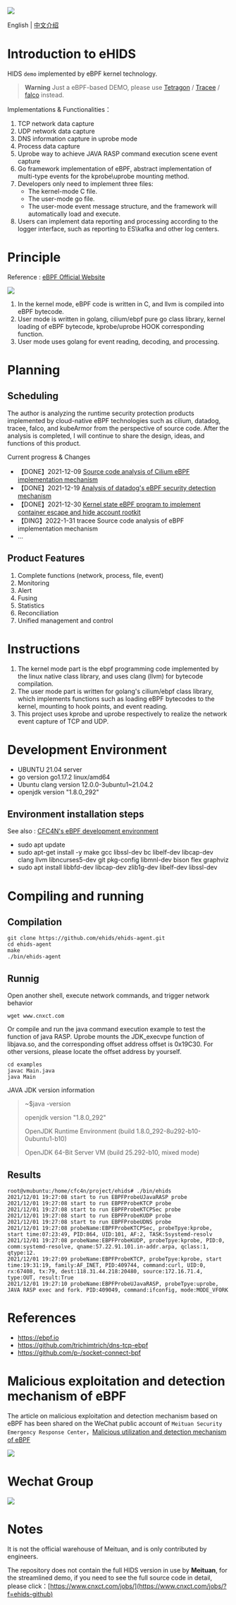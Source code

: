 ![](./images/ehids-logo-1.png)

English | [中文介绍](./README_CN.md)

# Introduction to eHIDS

HIDS `demo` implemented by eBPF kernel technology.

> **Warning**
> Just a eBPF-based DEMO, please use [Tetragon](https://github.com/cilium/tetragon)
> /  [Tracee](https://github.com/aquasecurity/tracee) / [falco](https://github.com/falcosecurity/falco) instead.

Implementations & Functionalities：

1. TCP network data capture
2. UDP network data capture
3. DNS information capture in uprobe mode
4. Process data capture
5. Uprobe way to achieve JAVA RASP command execution scene event capture
6. Go framework implementation of eBPF, abstract implementation of multi-type events for the kprobe\uprobe mounting
   method.
7. Developers only need to implement three files:
    * The kernel-mode C file.
    * The user-mode go file.
    * The user-mode event message structure, and the framework will automatically load and execute.
8. Users can implement data reporting and processing according to the logger interface, such as reporting to ES\kafka and other log centers.


# Principle

Reference : [eBPF Official Website](https://ebpf.io)

![](https://ebpf.io/static/overview-bf463455a5666fc3fb841b9240d588ff.png)

1. In the kernel mode, eBPF code is written in C, and llvm is compiled into eBPF bytecode.
2. User mode is written in golang, cilium/ebpf pure go class library, kernel loading of eBPF bytecode, kprobe/uprobe HOOK corresponding function.
3. User mode uses golang for event reading, decoding, and processing.

# Planning
## Scheduling
The author is analyzing the runtime security protection products implemented by cloud-native eBPF technologies such as cilium, datadog, tracee, falco, and kubeArmor from the perspective of source code. 
After the analysis is completed, I will continue to share the design, ideas, and functions of this product.

Current progress & Changes

* 【DONE】2021-12-09 [Source code analysis of Cilium eBPF implementation mechanism](https://www.cnxct.com/how-does-cilium-use-ebpf-with-go-and-c/?f=g_ehids)
* 【DONE】2021-12-19 [Analysis of datadog's eBPF security detection mechanism](https://www.cnxct.com/how-does-datadog-use-ebpf-in-runtime-security/?f=g_ehids)
* 【DONE】2021-12-30 [Kernel state eBPF program to implement container escape and hide account rootkit](https://mp.weixin.qq.com/s?__biz=MzUyMDM0OTY5NA==&mid=2247483773&idx=1&sn=d9a6233f2ec94b63304209246b1b6a3b&chksm=f9eaf3ecce9d7afa8c539e47ddd0250874859bc4e81e6206a0d1b3fdaffd712bf81389ced579&token=1909106120&lang=zh_CN#rd)
* 【DING】2022-1-31 tracee Source code analysis of eBPF implementation mechanism
* ...

## Product Features
1. Complete functions (network, process, file, event)
2. Monitoring
3. Alert
4. Fusing
5. Statistics
6. Reconciliation
7. Unified management and control

# Instructions

1. The kernel mode part is the ebpf programming code implemented by the linux native class library, and uses clang (llvm) for bytecode compilation.
2. The user mode part is written for golang's cilium/ebpf class library, which implements functions such as loading eBPF bytecodes to the kernel, mounting to hook points, and event reading.
3. This project uses kprobe and uprobe respectively to realize the network event capture of TCP and UDP.
  

# Development Environment

* UBUNTU 21.04 server
* go version go1.17.2 linux/amd64
* Ubuntu clang version 12.0.0-3ubuntu1~21.04.2
* openjdk version "1.8.0_292"

## Environment installation steps

See also : [CFC4N's eBPF development environment](https://www.cnxct.com/lessons-using-ebpf-accelerating-cloud-native-zh/?f=github#i-3)

* sudo apt update
* sudo apt-get install -y make gcc libssl-dev bc libelf-dev libcap-dev clang llvm libncurses5-dev git
  pkg-config libmnl-dev bison flex graphviz
* sudo apt install libbfd-dev libcap-dev zlib1g-dev libelf-dev libssl-dev

# Compiling and running

## Compilation

```shell
git clone https://github.com/ehids/ehids-agent.git
cd ehids-agent
make
./bin/ehids-agent
```

## Runnig

Open another shell, execute network commands, and trigger network behavior
```shell
wget www.cnxct.com
```

Or compile and run the java command execution example to test the function of java RASP.
Uprobe mounts the JDK_execvpe function of libjava.so, and the corresponding offset address offset is 0x19C30. 
For other versions, please locate the offset address by yourself.
```shell
cd examples
javac Main.java
java Main
```
JAVA JDK version information
> ~$java -version
> 
> openjdk version "1.8.0_292" 
>
> OpenJDK Runtime Environment (build 1.8.0_292-8u292-b10-0ubuntu1-b10)
> 
> OpenJDK 64-Bit Server VM (build 25.292-b10, mixed mode)
## Results

```shell
root@vmubuntu:/home/cfc4n/project/ehids# ./bin/ehids
2021/12/01 19:27:08 start to run EBPFProbeUJavaRASP probe
2021/12/01 19:27:08 start to run EBPFProbeKTCP probe
2021/12/01 19:27:08 start to run EBPFProbeKTCPSec probe
2021/12/01 19:27:08 start to run EBPFProbeKUDP probe
2021/12/01 19:27:08 start to run EBPFProbeUDNS probe
2021/12/01 19:27:08 probeName:EBPFProbeKTCPSec, probeTpye:kprobe, start time:07:23:49, PID:864, UID:101, AF:2, TASK:5systemd-resolv
2021/12/01 19:27:08 probeName:EBPFProbeKUDP, probeTpye:kprobe, PID:0, comm:systemd-resolve, qname:57.22.91.101.in-addr.arpa, qclass:1, qtype:12.
2021/12/01 19:27:09 probeName:EBPFProbeKTCP, probeTpye:kprobe, start time:19:31:19, family:AF_INET, PID:409744, command:curl, UID:0, rx:67408, tx:79, dest:118.31.44.218:20480, source:172.16.71.4, type:OUT, result:True
2021/12/01 19:27:10 probeName:EBPFProbeUJavaRASP, probeTpye:uprobe, JAVA RASP exec and fork. PID:409049, command:ifconfig, mode:MODE_VFORK
```

# References

* https://ebpf.io
* https://github.com/trichimtrich/dns-tcp-ebpf
* https://github.com/p-/socket-connect-bpf

# Malicious exploitation and detection mechanism of eBPF

The article on malicious exploitation and detection mechanism based on eBPF has been shared on the WeChat public account of `Meituan Security Emergency Response Center`，[Malicious utilization and detection mechanism of eBPF](https://mp.weixin.qq.com/s/-1GiCncNTqtfO_grQT7cGw)

![](./images/ebpf-evil-use-detect-kernel-space.png)

# Wechat Group 

![](./images/wechat-group.jpg)

# Notes

It is not the official warehouse of Meituan, and is only contributed by engineers.

The repository does not contain the full HIDS version in use by **Meituan**, for the streamlined demo, if you need to see the full source code in detail, please click：[https://www.cnxct.com/jobs/](https://www.cnxct.com/jobs/?f=ehids-github)
